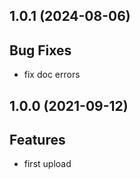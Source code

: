 ## 1.0.1 (2024-08-06)

## Bug Fixes

- fix doc errors

## 1.0.0 (2021-09-12)

## Features

- first upload

